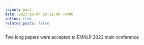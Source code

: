 ```yaml
---
layout: post
date: 2023-10-07 16:11:00 -0400
inline: true
related_posts: false
---
```


Two long papers were accepted to EMNLP 2023 main conference
